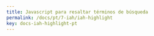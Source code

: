 ```yaml
---
title: Javascript para resaltar términos de búsqueda
permalink: /docs/pt/7-iah/iah-highlight
key: docs-iah-highlight-pt
---
```

